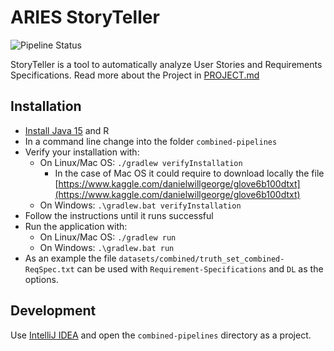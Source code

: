 # ARIES StoryTeller

![Pipeline Status](https://github.com/spanichella/ARIES-story-teller/actions/workflows/java_ci.yml/badge.svg)

StoryTeller is a tool to automatically analyze User Stories and Requirements Specifications.
Read more about the Project in [PROJECT.md](./PROJECT.md)

## Installation

* [Install Java 15](https://www.oracle.com/java/technologies/javase/jdk15-archive-downloads.html) and R
* In a command line change into the folder `combined-pipelines`
* Verify your installation with:
  * On Linux/Mac OS: `./gradlew verifyInstallation`
    * In the case of Mac OS it could require to download locally the file [https://www.kaggle.com/danielwillgeorge/glove6b100dtxt](https://www.kaggle.com/danielwillgeorge/glove6b100dtxt)
  * On Windows: `.\gradlew.bat verifyInstallation`
* Follow the instructions until it runs successful
* Run the application with:
  * On Linux/Mac OS: `./gradlew run`
  * On Windows: `.\gradlew.bat run`
* As an example the file `datasets/combined/truth_set_combined-ReqSpec.txt` can be used with `Requirement-Specifications` and `DL` as the options.

## Development

Use [IntelliJ IDEA](https://www.jetbrains.com/idea/) and open the `combined-pipelines` directory as a project.
